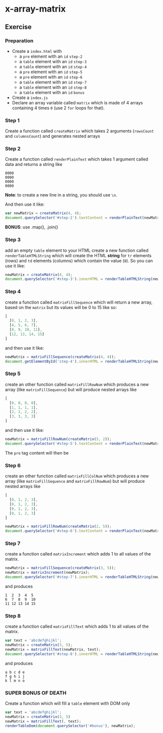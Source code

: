 # x-array-matrix

## Exercise



### Preparation

- Create a `index.html` with
  - a `pre` element with an `id` `step-2`
  - a `table` element with an `id` `step-3`
  - a `table` element with an `id` `step-4`
  - a `pre` element with an `id` `step-5`
  - a `pre` element with an `id` `step-6`
  - a `table` element with an `id` `step-7`
  - a `table` element with an `id` `step-8`
  - a `table` element with an `id` `bonus`
- Create a `index.js`
- Declare an array variable called `matrix` which is made of
  4 arrays containing 4 times `0` (use 2 `for` loops for that).

### Step 1

Create a function called `createMatrix` which takes
2 arguments (`rowsCount` and `columnsCount`) and generates nested arrays

### Step 2

Create a function called `renderPlainText` which takes 1 argument called data
and returns a string like

````
0000
0000
0000
0000
````

__Note__: to create a new line in a string, you should use `\n`.

And then use it like:

````js
var newMatrix = createMatrix(4, 4);
document.querySelector('#step-2').textContent = renderPlainText(newMatrix);
````

__BONUS__: use .map(), .join()


### Step 3

add an empty `table` element to your HTML create a new function called
`renderTableHTMLString` which will create the HTML **string** for
`tr` elements (rows) and `td` elements (columns) which contain the value (`0`).
So you can use it like:

````js
newMatrix = createMatrix(4, 4);
document.querySelector('#step-3').innerHTML = renderTableHTMLString(newMatrix);
````

### Step 4

create a function called `matrixFillSequence` which will return a
new array, based on the `matrix` but its values will be 0 to 15 like so:

````js
[
  [0, 1, 2, 3],
  [4, 5, 6, 7],
  [8, 9, 10, 11],
  [12, 13, 14, 15]
]
````

and then use it like:

````js
newMatrix = matrixFillSequence(createMatrix(4, 4));
document.getElementById('step-4').innerHTML = renderTableHTMLString(newMatrix);
````

### Step 5

create an other function called `matrixFillRowNum` which produces a
new array (like `matrixFillSequence`) but will produce nested arrays
like

````js
[
  [0, 0, 0, 0],
  [1, 1, 1, 1],
  [2, 2, 2, 2],
  [3, 3, 3, 3]
]
````

and then use it like:

````js
newMatrix = matrixFillRowNum(createMatrix(5, 2));
document.querySelector('#step-5').textContent = renderPlainText(newMatrix);
````

The `pre` tag content will then be

### Step 6

create an other function called `matrixFillColNum` which produces a
new array (like `matrixFillSequence` and `matrixFillRowNum`) but will
produce nested arrays like

````js
[
  [0, 1, 2, 3],
  [0, 1, 2, 3],
  [0, 1, 2, 3],
  [0, 1, 2, 3]
]
````

````js
newMatrix = matrixFillRowNum(createMatrix(2, 5));
document.querySelector('#step-6').textContent = renderPlainText(newMatrix);
````

### Step 7

create a function called `matrixIncrement` which adds 1 to all values of the matrix.

````js
newMatrix = matrixFillSequence(createMatrix(3, 5));
newMatrix = matrixIncrement(newMatrix);
document.querySelector('#step-7').innerHTML = renderTableHTMLString(newMatrix);
````

and produces

````
1  2  3  4  5
6  7  8  9  10
11 12 13 14 15
````


### Step 8

create a function called `matrixFillText` which adds 1 to all values of the matrix.

````js
var text = 'abcdefghijkl';
newMatrix = createMatrix(3, 5);
newMatrix = matrixFillText(newMatrix, text);
document.querySelector('#step-8').innerHTML = renderTableHTMLString(newMatrix);
````

and produces

````
a b c d e
f g h i j
k l m n o
````


### SUPER BONUS OF DEATH

Create a function which will fill a `table` element with DOM only

````js
var text = 'abcdefghijkl';
newMatrix = createMatrix(3, 5)
newMatrix = matrixFillText(, text);
renderTableDom(document.querySelector('#bonus'), newMatrix);
````
